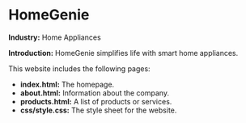 # HomeGenie

**Industry:** Home Appliances

**Introduction:** HomeGenie simplifies life with smart home appliances.

This website includes the following pages:
- **index.html:** The homepage.
- **about.html:** Information about the company.
- **products.html:** A list of products or services.
- **css/style.css:** The style sheet for the website.
